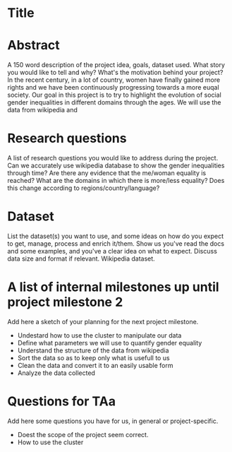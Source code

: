 # Title

# Abstract
A 150 word description of the project idea, goals, dataset used. What story you would like to tell and why? What's the motivation behind your project? 
In the recent century, in a lot of country, women have finally gained more rights and we have been continuously progressing towards a more euqal society. Our goal in this project is to try  to highlight the evolution of social gender inequalities in different domains through the ages. We will use the data from wikipedia and 

# Research questions
A list of research questions you would like to address during the project. 
Can we accurately use wikipedia database to show the gender inequalities through time?
Are there any evidence that the me/woman equality is reached?
What are the domains in which there is more/less equality? Does this change according to regions/country/language?

# Dataset
List the dataset(s) you want to use, and some ideas on how do you expect to get, manage, process and enrich it/them. Show us you've read the docs and some examples, and you've a clear idea on what to expect. Discuss data size and format if relevant.
Wikipedia dataset.

# A list of internal milestones up until project milestone 2
Add here a sketch of your planning for the next project milestone. 
- Undestard how to use the cluster to manipulate our data
- Define what parameters we will use to quantify gender equality
- Understand the structure of the data from wikipedia
- Sort the data so as to keep only what is usefull to us
- Clean the data and convert it to an easily usable form 
- Analyze the data collected


# Questions for TAa
Add here some questions you have for us, in general or project-specific.
- Doest the scope of the project seem correct.
- How to use the cluster 
